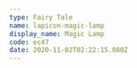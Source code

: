 ```yaml
---
type: Fairy Tale
name: lapicon-magic-lamp
display_name: Magic Lamp
code: ec47
date: 2020-11-02T02:22:15.080Z
---
```

